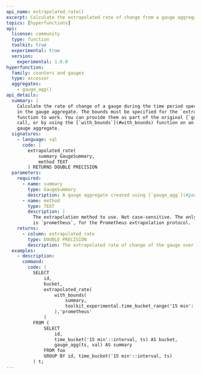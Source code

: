 ```yaml
---
api_name: extrapolated_rate()
excerpt: Calculate the extrapolated rate of change from a gauge aggregate
topics: [hyperfunctions]
api:
  license: community
  type: function
  toolkit: true
  experimental: true
  version:
    experimental: 1.6.0
hyperfunction:
  family: counters and gauges
  type: accessor
  aggregates:
    - gauge_agg()
api_details:
  summary: |
    Calculate the rate of change of a gauge during the time period specified by the bounds
    in the gauge aggregate. The bounds must be specified for the `extrapolated_rate`
    function to work. You can provide them as part of the original [`gauge_agg`](#gauge_agg)
    call, or by using the [`with_bounds`](#with_bounds) function on an existing
    gauge aggregate.
  signatures:
    - language: sql
      code: |
        extrapolated_rate(
            summary GaugeSummary,
            method TEXT
        ) RETURNS DOUBLE PRECISION
  parameters:
    required:
      - name: summary
        type: GaugeSummary
        description: A gauge aggregate created using [`gauge_agg`](#gauge_agg)
      - name: method
        type: TEXT
        description: |
          The extrapolation method to use. Not case-sensitive. The only allowed value
          is `prometheus`, for the Prometheus extrapolation protocol.
    returns:
      - column: extrapolated_rate
        type: DOUBLE PRECISION
        description: The extrapolated rate of change of the gauge over the timer period of the gauge aggregate.
  examples:
    - description: 
      command:
        code: |
          SELECT
              id,
              bucket,
              extrapolated_rate(
                  with_bounds(
                      summary,
                      toolkit_experimental.time_bucket_range('15 min'::interval, bucket)
                  ),'prometheus'
              )
          FROM (
              SELECT
                  id,
                  time_bucket('15 min'::interval, ts) AS bucket,
                  gauge_agg(ts, val) AS summary
              FROM foo
              GROUP BY id, time_bucket('15 min'::interval, ts)
          ) t;
---
```


